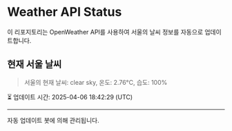 
# Weather API Status

이 리포지토리는 OpenWeather API를 사용하여 서울의 날씨 정보를 자동으로 업데이트합니다.

## 현재 서울 날씨
> 서울의 현재 날씨: clear sky, 온도: 2.76°C, 습도: 100%

⏳ 업데이트 시간: 2025-04-06 18:42:29 (UTC)

---
자동 업데이트 봇에 의해 관리됩니다.
